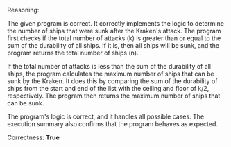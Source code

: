 Reasoning: 

The given program is correct. It correctly implements the logic to determine the number of ships that were sunk after the Kraken's attack. The program first checks if the total number of attacks (k) is greater than or equal to the sum of the durability of all ships. If it is, then all ships will be sunk, and the program returns the total number of ships (n).

If the total number of attacks is less than the sum of the durability of all ships, the program calculates the maximum number of ships that can be sunk by the Kraken. It does this by comparing the sum of the durability of ships from the start and end of the list with the ceiling and floor of k/2, respectively. The program then returns the maximum number of ships that can be sunk.

The program's logic is correct, and it handles all possible cases. The execution summary also confirms that the program behaves as expected.

Correctness: **True**